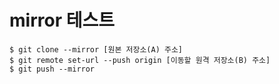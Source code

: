 # mirror 테스트

```
$ git clone --mirror [원본 저장소(A) 주소]
$ git remote set-url --push origin [이동할 원격 저장소(B) 주소]
$ git push --mirror
```
